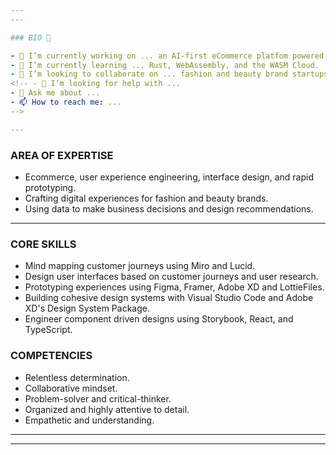```yaml
---
---

### BIO 👋

- 🔭 I’m currently working on ... an AI-first eCommerce platfom powered by IBM Watson.
- 🌱 I’m currently learning ... Rust, WebAssembly, and the WASM Cloud.
- 👯 I’m looking to collaborate on ... fashion and beauty brand startups.
<!-- - 🤔 I’m looking for help with ... 
- 💬 Ask me about ... 
- 📫 How to reach me: ... 
-->

---
```

### AREA OF EXPERTISE
 - Ecommerce, user experience engineering, interface design, and rapid prototyping.
 - Crafting digital experiences for fashion and beauty brands.
 - Using data to make business decisions and design recommendations.
---

### CORE SKILLS
- Mind mapping customer journeys using Miro and Lucid.
- Design user interfaces based on customer journeys and user research.
- Prototyping experiences using Figma, Framer, Adobe XD and LottieFiles.
- Building cohesive design systems with Visual Studio Code and Adobe XD's Design System Package.
- Engineer component driven designs using Storybook, React, and TypeScript.

### COMPETENCIES
- Relentless determination.
- Collaborative mindset.
- Problem-solver and critical-thinker.
- Organized and highly attentive to detail.
- Empathetic and understanding.

---
---
